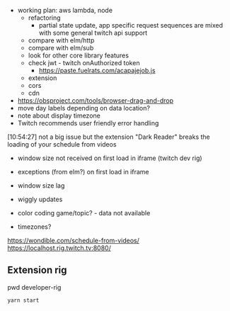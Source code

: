 - working plan: aws lambda, node
  - refactoring
    - partial state update, app specific request sequences are mixed with some general twitch api support
  - compare with elm/http
  - compare with elm/sub
  - look for other core library features
  - check jwt - twitch onAuthorized token
    - https://paste.fuelrats.com/acapajejob.js
  - extension
  - cors
  - cdn
- https://obsproject.com/tools/browser-drag-and-drop
- move day labels depending on data location?
- note about display timezone
- Twitch recommends user friendly error handling

[10:54:27] <wtfblub> not a big issue but the extension "Dark Reader" breaks the loading of your schedule from videos


- window size not received on first load in iframe (twitch dev rig)
- exceptions (from elm?) on first load in iframe

- window size lag

- wiggly updates
- color coding game/topic? - data not available
- timezones?

https://wondible.com/schedule-from-videos/
https://localhost.rig.twitch.tv:8080/

## Extension rig

pwd developer-rig

`yarn start`

